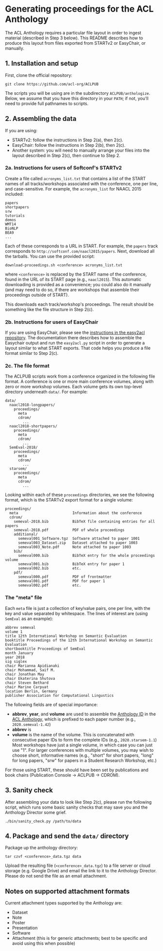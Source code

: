 # Generating proceedings for the ACL Anthology

The ACL Anthology requires a particular file layout in order to ingest material (described in Step 3 below).
This README describes how to produce this layout from files exported from STARTv2 or EasyChair, or manually.

## 1. Installation and setup

First, clone the official repository:

    git clone https://github.com/acl-org/ACLPUB

The scripts you will be using are in the subdirectory `ACLPUB/anthologize`.
Below, we assume that you have this directory in your `PATH`; if not, you'll need to provide full pathnames to scripts.

## 2. Assembling the data

If you are using:

- STARTv2: follow the instructions in Step 2(a), then 2(c).
- EasyChair: follow the instructions in Step 2(b), then 2(c).
- Another system: you will need to manually arrange your files into the layout described in Step 2(c), then continue to Step 2.

### 2a. Instructions for users of Softconf's STARTv2

Create a file called `acronyms_list.txt` that contains a list of the START names of all tracks/workshops associated with the conference, one per line, and case-sensitive.
For example, the `acronyms_list` for NAACL 2015 included:

    papers
    shortpapers
    srw
    tutorials
    demos
    WMT14
    BioNLP
    BEA9
    ...

Each of these corresponds to a URL in START. For example, the `papers` track corresponds to `http://softconf.com/naacl2015/papers`.
Next, download all the tarballs.
You can use the provided script:

    download-proceedings.sh <conference> acronyms_list.txt

where `<conference>` is replaced by the START name of the conference, found in the URL of its START page (e.g., `naacl2015`).
This automatic downloading is provided as a convenience; you could also do it manually (and may need to do so, if there are workshops that assemble their proceedings outside of START).

This downloads each track/workshop's proceedings.
The result should be something like the file structure in Step 2(c).

### 2b. Instructions for users of EasyChair

If you are using EasyChair, please see the [instructions in the easy2acl repository](https://github.com/acl-org/easy2acl/blob/master/README.md).
The documentation there describes how to assemble the Easychair output and run the `easy2acl.py` script in order to generate a layout similar to what START exports.
That code helps you produce a file format similar to Step 2(c).

### 2c. The file format

The ACLPUB scripts work from a conference organized in the following file format.
A conference is one or more main conference volumes, along with zero or more workshop volumes.
Each volume gets its own top-level directory underneath `data/`.
For example:

```
data/
  naacl2018-longpapers/
    proceedings/
      meta
      cdrom/
        ...
  naacl2018-shortpapers/
    proceedings/
      meta
      cdrom/
        ...
  SemEval-2018/
    proceedings/
      meta
      cdrom/
        ...
  starsem/
    proceedings/
      meta
      cdrom/
        ...
```

Looking within each of these `proceedings` directories, we see the following format, which is the STARTv2 export format for a single volume:

```
proceedings/
  meta                         Information about the conference
  cdrom/
    semeval-2018.bib           BibTeX file containing entries for all papers
    semeval-2018.pdf           PDF of whole proceedings
    additional/
      semeval001_Software.tgz  Software attached to paper 1001
      semeval003_Dataset.zip   Dataset attached to paper 1003
      semeval003_Note.pdf      Note attached to paper 1003
    bib/
      semeval000.bib           BibTeX entry for the whole proceedings volume
      semeval001.bib           BibTeX entry for paper 1
      semeval002.bib           etc.
    pdf/
      semeval000.pdf           PDF of frontmatter
      semeval001.pdf           PDF for paper 1
      semeval002.pdf           etc.
```

### The "meta" file

Each `meta` file is just a collection of key/value pairs, one per line, with the key and value separated by whitespace.
The lines of interest are (using `SemEval` as an example):

```
abbrev semeval
volume 1
title 12th International Workshop on Semantic Evaluation
booktitle Proceedings of the 12th International Workshop on Semantic Evaluation
shortbooktitle Proceedings of SemEval
month January
year 2018
sig siglex
chair Marianna Apidianaki
chair Mohammad, Saif M.
chair Jonathan May
chair Ekaterina Shutova
chair Steven Bethard
chair Marine Carpuat
location Berlin, Germany
publisher Association for Computational Lingustics
```

The following fields are of special importance:

- **abbrev**, **year**, and **volume** are used to assemble the [Anthology ID](https://www.aclweb.org/anthology/info/ids/) in the [ACL Anthology](https://www.aclweb.org/anthology/), which is prefixed to each paper number (e.g., `2020.semeval-1.42`) 
- **abbrev** is
- **volume** is the name of the volume.
  This is concatenated with consecutive paper IDs to form the complete IDs (e.g., `2020.starsem-1.1`)
  Most workshops have just a single volume, in which case you can just use "1".
  For larger conferences with multiple volumes, you may wish to choose short, informative names (e.g., "short" for short papers, "long" for long papers, "srw" for papers in a Student Research Workshop, etc.)

For those using START, these should have been set by publications and book chairs (Publication Console -> ACLPUB -> CDROM).

## 3. Sanity check

After assembling your data to look like Step 2(c), please run the following script, which runs some basic sanity checks that may save you and the Anthology Director some grief.

    ./bin/sanity_check.py /path/to/data

## 4. Package and send the `data/` directory

Package up the anthology directory:

    tar czvf <conference>_data.tgz data

Upload the resulting file (`<conference>_data.tgz`) to a file server or cloud storage (e.g. Google Drive) and email the link to it to the Anthology Director.
Please do not send the file as an email attachment.

## Notes on supported attachment formats

Current attachment types supported by the Anthology are:

+ Dataset
+ Note
+ Poster
+ Presentation
+ Software
+ Attachment (this is for generic attachments; best to be specific and avoid using this when possible)
